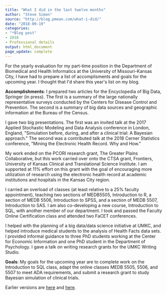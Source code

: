 ```yaml
---
title: "What I did in the last twelve months"
author: "Steve Simon"
source: "http://blog.pmean.com/what-i-did/"
date: "2018-09-19"
categories:
- "*Blog post"
- 2018
- Professional details
output: html_document
page_update: complete
---
```


For the yearly evaluation for my part-time position in the Department of Biomedical and Health Informatics at the University of Missouri-Kansas City, I have had to prepare a list of accomplisments and goals for the upcoming year. I thought that I'd share this year's list on my blog.

<!---More--->

**Accomplishments**: I prepared two articles for the Encyclopedia of Big Data, Springer (in press). The first is a summary of the large nationally representative surveys conducted by the Centers for Disease Control and Prevention. The second is a summary of big data sources and geographic information at the Bureau of the Census.

I gave two big presentations. The first was an invited talk at the 2017 Applied Stochastic Modeling and Data Analysis conference in London, England, "Simulation before, during, and after a clinical trial: A Bayesian approach." The second was a contributed talk at the 2018 Cerner Statistics conference, "Mining the Electronic Health Record. Why and How."

My work ended on the PCORI research grant, The Greater Plains Collaborative, but this work carried over onto the CTSA grant, Frontiers, University of Kansas Clinical and Translational Science Institute. I am supported at 11% effort on this grant with the goal of encouraging more utilization of research using the electronic health record at academic institutions and hospitals in the Kansas City region.

I carried an overload of classes (at least relative to a 25% faculty appointment), teaching two sections of MEDB5505, Introduction to R, a section of MEDB 5506, Introduction to SPSS, and a section of MEDB 5507, Introduction to SAS. I am also co-developing a new course, Introduction to SQL, with another member of our department. I took and passed the Faculty Online Certification class and attended two FaCET conferences.

I helped with the planning of a big data/data science initiative at UMKC, and helped introduce medical students to the analysis of Health Facts data sets. I provided informal guidance to three PhD students working at the Center for Economic Information and one PhD student in the Department of Psychology. I gave a talk on writing research grants for the UMKC Writing Studio.

**Goals**: My goals for the upcoming year are to complete work on the Introduction to SQL class, adapt the online classes MEDB 5505, 5506, and 5507 to meet ADA requirements, and submit a research grant to study Bayesian simulation of clinical trials.

Earlier versions are [here][sim1] and [here][sim2].
 
[sim1]: http://blog.pmean.com/what-i-did/
[sim2]: http://new.pmean.com/what-i-did/
 
